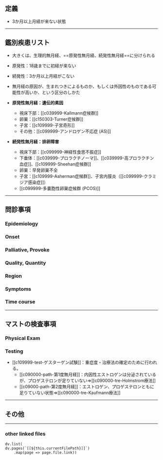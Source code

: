 ## 定義
- 3か月以上月経が来ない状態
---
## 鑑別疾患リスト
- 大きくは、生理的無月経、==原発性無月経、続発性無月経==に分けられる
- 原発性：18歳までに初経が来ない
- 続発性：3か月以上月経がこない
- 無月経の原因が、生まれつきによるものか、もしくは外因性のものである可能性が高いか、という区分のしかた

- **原発性無月経：遺伝的素因**
	- 視床下部：[[c039999-Kallmann症候群]]
	- 卵巣：[[c150303-Turner症候群]]
	- 子宮：[[c109999-子宮奇形]]
	- その他：[[c099999-アンドロゲン不応症 (AS)]]
- **続発性無月経：排卵障害**
	- 視床下部：[[c099999-神経性食思不振症]]
	- 下垂体：[[c039999-プロラクチノーマ]]、[[c039999-高プロラクチン血症]]、[[c109999-Sheehan症候群]]
	- 卵巣：早発卵巣不全
	- 子宮：[[c109999-Asherman症候群]]、子宮内膜炎（[[c099999-クラミジア感染症]]）
	- [[c099999-多嚢胞性卵巣症候群 (PCOS)]]
---
## 問診事項
### Epidemiology
### Onset
### Palliative, Provoke
### Quality, Quantity
### Region
### Symptoms
### Time course
---
## マストの検査事項
### Physical Exam
### Testing
- [[c109999-test-ゲスターゲン試験]]：重症度・治療法の確定のために行われる。
	- [[c090000-path-第1度無月経]]：内因性エストロゲンは分泌されているが、プロゲステロンが足りていない⇒[[c090000-tre-Holmstrom療法]]
	- [[c09000-path-第2度無月経]]：エストロゲン、プロゲステロンともに足りていない状態⇒[[c090000-tre-Kaufmann療法]]
---
## その他
---
### other linked files
```dataviewjs
dv.list(
dv.pages(`[[${this.currentFilePath}]]`)
	.map(page => page.file.link))
```
